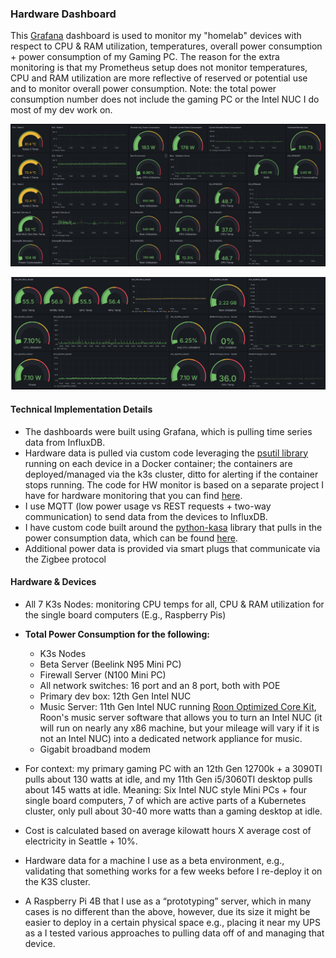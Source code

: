 
### Hardware Dashboard

This [Grafana](https://grafana.com/) dashboard is used to monitor my "homelab" devices with respect to CPU & RAM utilization, temperatures, overall power consumption + power consumption of my Gaming PC. The reason for the extra monitoring is that my Prometheus setup does not monitor temperatures, CPU and RAM utilization are more reflective of reserved or potential use and to monitor overall power consumption. Note: the total power consumption number does not include the gaming PC or the Intel NUC I do most of my dev work on.  

![HW Monitor #1](images/hw_mon1_v2.png)


![HW Monitor #2](images/hw_mon2_v2.png)

#### Technical Implementation Details 

* The dashboards were built using Grafana, which is pulling time series data from InfluxDB. 
* Hardware data is pulled via custom code leveraging the [psutil library](https://pypi.org/project/psutil/) running on each device in a Docker container; the containers are deployed/managed via the k3s cluster, ditto for alerting if the container stops running. The code for HW monitor is based on a separate project I have for hardware monitoring that you can find [here](https://github.com/MarkhamLee/HardwareMonitoring). 
* I use MQTT (low power usage vs REST requests + two-way communication) to send data from the devices to InfluxDB. 
* I have custom code built around the [python-kasa](https://github.com/python-kasa/python-kasa) library that pulls in the power consumption data, which can be found [here](https://github.com/MarkhamLee/finance-productivity-iot-informational-weather-dashboard/tree/main/IoT/kasa_devices/plugs). 
* Additional power data is provided via smart plugs that communicate via the Zigbee protocol  


#### Hardware & Devices 
* All 7 K3s Nodes: monitoring CPU temps for all, CPU & RAM utilization for the single board computers (E.g., Raspberry Pis) 

* **Total Power Consumption for the following:**  
    * K3s Nodes 
    * Beta Server (Beelink N95 Mini PC) 
    * Firewall Server (N100 Mini PC) 
    * All network switches: 16 port and an 8 port, both with POE 
    * Primary dev box: 12th Gen Intel NUC 
    * Music Server: 11th Gen Intel NUC running [Roon Optimized Core Kit](https://help.roonlabs.com/portal/en/kb/articles/roon-optimized-core-kit#So_what_is_Roon_Optimized_Core_Kit_ROCK_then), Roon's music server software that allows you to turn an Intel NUC (it will run on nearly any x86 machine, but your mileage will vary if it is not an Intel NUC) into a dedicated network appliance for music. 
    * Gigabit broadband modem  

* For context: my primary gaming PC with an 12th Gen 12700k + a 3090TI pulls about 130 watts at idle, and my 11th Gen i5/3060TI desktop pulls about 145 watts at idle. Meaning: Six Intel NUC style Mini PCs + four single board computers, 7 of which are active parts of a Kubernetes cluster, only pull about 30-40 more watts than a gaming desktop at idle. 

* Cost is calculated based on average kilowatt hours X average cost of electricity in Seattle + 10%. 

* Hardware data for a machine I use as a beta environment, e.g., validating that something works for a few weeks before I re-deploy it on the K3S cluster. 

* A Raspberry Pi 4B that I use as a “prototyping” server, which in many cases is no different than the above, however, due its size it might be easier to deploy in a certain physical space e.g., placing it near my UPS as a I tested various approaches to pulling data off of and managing that device. 